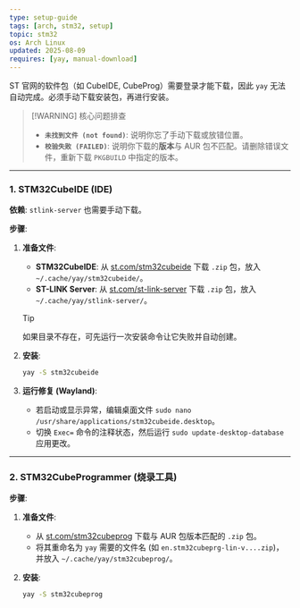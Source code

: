 ```yaml
---
type: setup-guide
tags: [arch, stm32, setup]
topic: stm32
os: Arch Linux
updated: 2025-08-09
requires: [yay, manual-download]
---
```


ST 官网的软件包（如 CubeIDE, CubeProg）需要登录才能下载，因此 `yay` 无法自动完成。必须手动下载安装包，再进行安装。

> [!WARNING] 核心问题排查
> *   **`未找到文件 (not found)`**: 说明你忘了手动下载或放错位置。
> *   **`校验失败 (FAILED)`**: 说明你下载的**版本**与 AUR 包不匹配。请删除错误文件，重新下载 `PKGBUILD` 中指定的版本。

---

### 1. STM32CubeIDE (IDE)

**依赖**: `stlink-server` 也需要手动下载。

**步骤**:

1.  **准备文件**:
    *   **STM32CubeIDE**: 从 [st.com/stm32cubeide](https://www.st.com/en/development-tools/stm32cubeide.html) 下载 `.zip` 包，放入 `~/.cache/yay/stm32cubeide/`。
    *   **ST-LINK Server**: 从 [st.com/st-link-server](https://www.st.com/en/development-tools/st-link-server.html) 下载 `.zip` 包，放入 `~/.cache/yay/stlink-server/`。
      > [!TIP]
      > 如果目录不存在，可先运行一次安装命令让它失败并自动创建。

2.  **安装**:
    ```bash
    yay -S stm32cubeide
    ```

3.  **运行修复 (Wayland)**:
    *   若启动或显示异常，编辑桌面文件 `sudo nano /usr/share/applications/stm32cubeide.desktop`。
    *   切换 `Exec=` 命令的注释状态，然后运行 `sudo update-desktop-database` 应用更改。

---

### 2. STM32CubeProgrammer (烧录工具)

**步骤**:

1.  **准备文件**:
    *   从 [st.com/stm32cubeprog](https://www.st.com/en/development-tools/stm32cubeprog.html) 下载与 AUR 包版本匹配的 `.zip` 包。
    *   将其重命名为 `yay` 需要的文件名 (如 `en.stm32cubeprg-lin-v....zip`)，并放入 `~/.cache/yay/stm32cubeprog/`。

2.  **安装**:
    ```bash
    yay -S stm32cubeprog
    ```